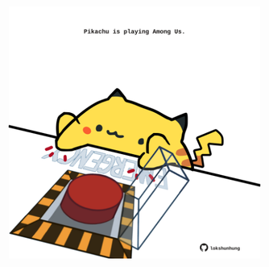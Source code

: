 <!-- built at 12/07/2022, 15:06:10 UTC -->
<p align="center">
  <img width="500" height="500" src="./ReadmeImage.svg">
</p>
